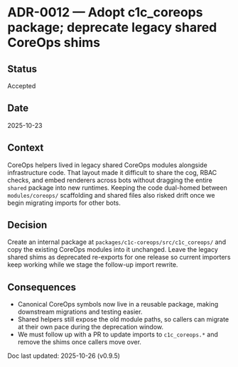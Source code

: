 # ADR-0012 — Adopt c1c_coreops package; deprecate legacy shared CoreOps shims

## Status

Accepted

## Date

2025-10-23

## Context

CoreOps helpers lived in legacy shared CoreOps modules alongside infrastructure code.
That layout made it difficult to share the cog, RBAC checks, and embed renderers
across bots without dragging the entire `shared` package into new runtimes.
Keeping the code dual-homed between `modules/coreops/` scaffolding and shared
files also risked drift once we begin migrating imports for other bots.

## Decision

Create an internal package at `packages/c1c-coreops/src/c1c_coreops/` and copy
the existing CoreOps modules into it unchanged. Leave the legacy shared
shims as deprecated re-exports for one release so current importers keep
working while we stage the follow-up import rewrite.

## Consequences

* Canonical CoreOps symbols now live in a reusable package, making downstream
  migrations and testing easier.
* Shared helpers still expose the old module paths, so callers can migrate at
  their own pace during the deprecation window.
* We must follow up with a PR to update imports to `c1c_coreops.*` and remove
  the shims once callers move over.

Doc last updated: 2025-10-26 (v0.9.5)
